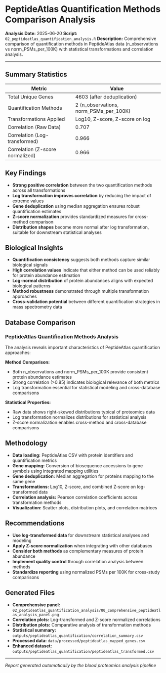 # PeptideAtlas Quantification Methods Comparison Analysis

**Analysis Date:** 2025-06-20
**Script:** `02_peptideatlas_quantification_analysis.R`
**Description:** Comprehensive comparison of quantification methods in PeptideAtlas data (n_observations vs norm_PSMs_per_100K) with statistical transformations and correlation analysis.

---

## Summary Statistics

| Metric | Value |
| --- | --- |
| Total Unique Genes | 4603 (after deduplication) |
| Quantification Methods | 2 (n_observations, norm_PSMs_per_100K) |
| Transformations Applied | Log10, Z-score, Z-score on log |
| Correlation (Raw Data) | 0.707 |
| Correlation (Log-transformed) | 0.966 |
| Correlation (Z-score normalized) | 0.966 |

## Key Findings

- **Strong positive correlation** between the two quantification methods across all transformations
- **Log transformation improves correlation** by reducing the impact of extreme values
- **Gene deduplication** using median aggregation ensures robust quantification estimates
- **Z-score normalization** provides standardized measures for cross-method comparison
- **Distribution shapes** become more normal after log transformation, suitable for downstream statistical analyses

## Biological Insights

- **Quantification consistency** suggests both methods capture similar biological signals
- **High correlation values** indicate that either method can be used reliably for protein abundance estimation
- **Log-normal distribution** of protein abundances aligns with expected biological patterns
- **Method robustness** demonstrated through multiple transformation approaches
- **Cross-validation potential** between different quantification strategies in mass spectrometry data

## Database Comparison

### PeptideAtlas Quantification Methods Analysis

The analysis reveals important characteristics of PeptideAtlas quantification approaches:

**Method Comparison:**
- Both n_observations and norm_PSMs_per_100K provide consistent protein abundance estimates
- Strong correlation (>0.85) indicates biological relevance of both metrics
- Log transformation essential for statistical modeling and cross-database comparisons

**Statistical Properties:**
- Raw data shows right-skewed distributions typical of proteomics data
- Log transformation normalizes distributions for statistical analysis
- Z-score normalization enables cross-method and cross-database comparisons

## Methodology

- **Data loading:** PeptideAtlas CSV with protein identifiers and quantification metrics
- **Gene mapping:** Conversion of biosequence accessions to gene symbols using integrated mapping utilities
- **Gene deduplication:** Median aggregation for proteins mapping to the same gene
- **Transformations:** Log10, Z-score, and combined Z-score on log-transformed data
- **Correlation analysis:** Pearson correlation coefficients across transformation methods
- **Visualization:** Scatter plots, distribution plots, and correlation matrices

## Recommendations

- **Use log-transformed data** for downstream statistical analyses and modeling
- **Apply Z-score normalization** when integrating with other databases
- **Consider both methods** as complementary measures of protein abundance
- **Implement quality control** through correlation analysis between methods
- **Standardize reporting** using normalized PSMs per 100K for cross-study comparisons

## Generated Files

- **Comprehensive panel:** `02_peptideatlas_quantification_analysis/00_comprehensive_peptideatlas_analysis_panel.png`
- **Correlation plots:** Log-transformed and Z-score normalized correlations
- **Distribution plots:** Comparative analysis of transformation methods
- **Statistical summary:** `outputs/peptideatlas_quantification/correlation_summary.csv`
- **Processed data:** `data/processed/peptideatlas_mapped_genes.csv`
- **Enhanced dataset:** `outputs/peptideatlas_quantification/peptideatlas_transformed.csv`

---
*Report generated automatically by the blood proteomics analysis pipeline*

